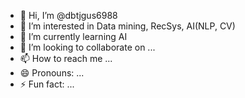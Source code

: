 - 👋 Hi, I’m @dbtjgus6988
- 👀 I’m interested in Data mining, RecSys, AI(NLP, CV)
- 🌱 I’m currently learning AI
- 💞️ I’m looking to collaborate on ...
- 📫 How to reach me ...
- 😄 Pronouns: ...
- ⚡ Fun fact: ...

<!---
dbtjgus6988/dbtjgus6988 is a ✨ special ✨ repository because its `README.md` (this file) appears on your GitHub profile.
You can click the Preview link to take a look at your changes.
--->
